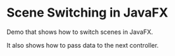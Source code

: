 # Scene Switching in JavaFX

Demo that shows how to switch scenes in JavaFX.

It also shows how to pass data to the next controller.